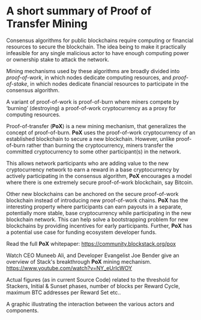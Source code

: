 
# A short summary of Proof of Transfer Mining

Consensus algorithms for public blockchains require computing or financial resources to secure the blockchain.  The idea being to make it practically infeasible for any single malicious actor to have enough computing power or ownership stake to attack the network. 

Mining mechanisms used by these algorithms are broadly divided into *proof-of-work*, in which nodes dedicate computing resources, and *proof-of-stake*, in which nodes dedicate financial resources to participate in the consensus algorithm. 

A variant of proof-of-work is proof-of-burn where miners compete by ‘burning’ (destroying) a proof-of-work cryptocurrency as a proxy for computing resources.

Proof-of-transfer (**PoX**) is a new mining mechanism, that generalizes the concept of proof-of-burn. **PoX** uses the proof-of-work cryptocurrency of an established blockchain to secure a new blockchain. However, unlike proof-of-burn rather than burning the cryptocurrency, miners transfer the committed cryptocurrency to some other participant(s) in the network. 

This allows network participants who are adding value to the new cryptocurrency network to earn a reward in a base cryptocurrency by actively participating in the consensus algorithm, **PoX** encourages a model where there is one extremely secure proof-of-work blockchain, say Bitcoin.

Other new blockchains can be anchored on the secure proof-of-work blockchain instead of introducing new proof-of-work chains. **PoX** has the interesting property where participants can earn payouts in a separate, potentially more stable, base cryptocurrency while participating in the new blockchain network. This can help solve a bootstrapping problem for new blockchains by providing incentives for early participants. Further, **PoX** has a potential use case for funding ecosystem developer funds. 

Read the full **PoX** whitepaper: 
https://community.blockstack.org/pox

Watch CEO Muneeb Ali, and Developer Evangelist Joe Bender give an overview of Stack's breakthrough **PoX** mining mechanism.\
https://www.youtube.com/watch?v=NY_eUrIcWOY

<Placeholder> Actual figures (as in current Source Code) related to the threshold for Stackers, Initial & Sunset phases, number of blocks per Reward Cycle, maximum BTC addresses per Reward Set etc..

<Placeholder> A graphic illustrating the interaction between the various actors and components.
